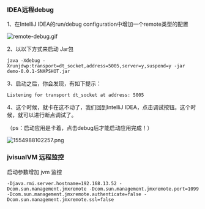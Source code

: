 ### IDEA远程debug

1、在IntelliJ IDEA的run/debug configuration中增加一个remote类型的配置

![remote-debug.gif](https://gitee.com/linqin07/pic/raw/master/remote-debug.gif)



2、以以下方式来启动 Jar包

```shell
java -Xdebug -Xrunjdwp:transport=dt_socket,address=5005,server=y,suspend=y -jar demo-0.0.1-SNAPSHOT.jar
```

3、启动之后，你会发现，有如下提示：

```shell
Listening for transport dt_socket at address: 5005
```

4、这个时候，就卡在这不动了，我们回到IntelliJ IDEA，点击调试按钮。这个时候，就可以进行断点调试了。

（ps：启动应用是卡着，点击debug后才能启动应用完成！）

![1554988102257.png](https://gitee.com/linqin07/pic/raw/master/1554988102257.png)



### jvisualVM 远程监控

启动参数增加 jvm 监控

```shell
-Djava.rmi.server.hostname=192.168.13.52 -Dcom.sun.management.jmxremote -Dcom.sun.management.jmxremote.port=1099 -Dcom.sun.management.jmxremote.authenticate=false -Dcom.sun.management.jmxremote.ssl=false
```